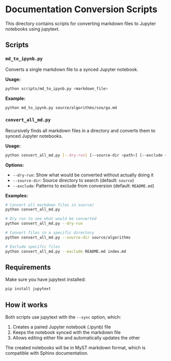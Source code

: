 # Documentation Conversion Scripts

This directory contains scripts for converting markdown files to Jupyter notebooks using jupytext.

## Scripts

### `md_to_ipynb.py`

Converts a single markdown file to a synced Jupyter notebook.

**Usage:**
```bash
python scripts/md_to_ipynb.py <markdown_file>
```

**Example:**
```bash
python md_to_ipynb.py source/algorithms/soo/ga.md
```

### `convert_all_md.py`

Recursively finds all markdown files in a directory and converts them to synced Jupyter notebooks.

**Usage:**
```bash
python convert_all_md.py [--dry-run] [--source-dir <path>] [--exclude <patterns>]
```

**Options:**
- `--dry-run`: Show what would be converted without actually doing it
- `--source-dir`: Source directory to search (default: `source`)
- `--exclude`: Patterns to exclude from conversion (default: `README.md`)

**Examples:**
```bash
# Convert all markdown files in source/
python convert_all_md.py

# Dry run to see what would be converted
python convert_all_md.py --dry-run

# Convert files in a specific directory
python convert_all_md.py --source-dir source/algorithms

# Exclude specific files
python convert_all_md.py --exclude README.md index.md
```

## Requirements

Make sure you have jupytext installed:
```bash
pip install jupytext
```

## How it works

Both scripts use jupytext with the `--sync` option, which:
1. Creates a paired Jupyter notebook (.ipynb) file
2. Keeps the notebook synced with the markdown file
3. Allows editing either file and automatically updates the other

The created notebooks will be in MyST markdown format, which is compatible with Sphinx documentation.